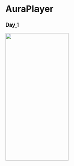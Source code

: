 # AuraPlayer
### Day_1
<img src="https://github.com/user-attachments/assets/64148ac3-7e32-49d3-9afa-dbeb7ebd0772" height = "400" width="200"/>


